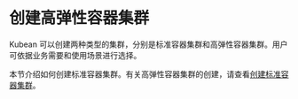 # 创建高弹性容器集群

Kubean 可以创建两种类型的集群，分别是标准容器集群和高弹性容器集群。用户可依据业务需要和使用场景进行选择。

本节介绍如何创建标准容器集群。有关高弹性容器集群的创建，请查看[创建标准容器集群](./create-standard.md)。
